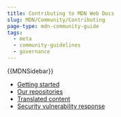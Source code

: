 ```yaml
---
title: Contributing to MDN Web Docs
slug: MDN/Community/Contributing
page-type: mdn-community-guide
tags:
  - meta
  - community-guidelines
  - governance
---
```

{{MDNSidebar}}

- [Getting started](/en-US/docs/MDN/Community/Contributing/Getting-Started)
- [Our repositories](/en-US/docs/MDN/Community/Contributing/Our_repositories)
- [Translated content](/en-US/docs/MDN/Community/Contributing/Translated_content)
- [Security vulnerability response](/en-US/docs/MDN/Community/Contributing/Security_vulnerability_response)
